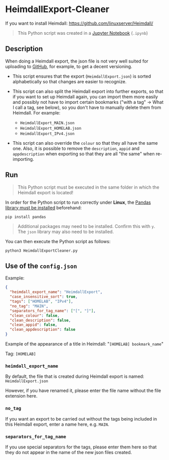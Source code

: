 # HeimdallExport-Cleaner

If you want to install Heimdall: https://github.com/linuxserver/Heimdall/

> This Python script was created in a [Jupyter Notebook](https://jupyter.org/) (`.ipynb`)

## Description

When doing a Heimdall export, the json file is not very well suited for uploading to [GitHub](https://github.com/), for example, to get a decent versioning.

- This script ensures that the export (`HeimdallExport.json`) is sorted alphabetically so that changes are easier to recognize.

- This script can also split the Heimdall export into further exports, so that if you want to set up Heimdall again, you can import them more easily and possibly not have to import certain bookmarks ("with a tag" -> What I call a tag, see below), so you don't have to manually delete them from Heimdall.
  For example:

  - `HeimdallExport_MAIN.json`
  - `HeimdallExport_HOMELAB.json`
  - `HeimdallExport_IPv4.json`

- This script can also override the `colour` so that they all have the same one. Also, it is possible to remove the `description`, `appid` and `appdescription` when exporting so that they are all "the same" when re-importing.

## Run

> This Python script must be executed in the same folder in which the Heimdall export is located!

In order for the Python script to run correctly under **Linux**, the [Pandas library must be installed](https://pandas.pydata.org/docs/getting_started/install.html#installing-from-pypi) beforehand:

```Shell
pip install pandas
```

> Additional packages may need to be installed. Confirm this with `y`. The `json` library may also need to be installed.

You can then execute the Python script as follows:

```Shell
python3 HeimdallExportCleaner.py
```

## Use of the `config.json`

Example:

```json
{
  "heimdall_export_name": "HeimdallExport",
  "case_insensitive_sort": true,
  "tags": ["HOMELAB", "IPv4"],
  "no_tag": "MAIN",
  "separators_for_tag_name": ["[", "]"],
  "clean_colour": false,
  "clean_description": false,
  "clean_appid": false,
  "clean_appdescription": false
}
```

Example of the appearance of a title in Heimdall: "`[HOMELAB] bookmark_name`"

Tag: `[HOMELAB]`

### `heimdall_export_name`

By default, the file that is created during Heimdall export is named: `HeimdallExport.json`

However, if you have renamed it, please enter the file name without the file extension here.

### `no_tag`

If you want an export to be carried out without the tags being included in this Heimdall export, enter a name here, e.g. `MAIN`.

### `separators_for_tag_name`

If you use special separators for the tags, please enter them here so that they do not appear in the name of the new json files created.
